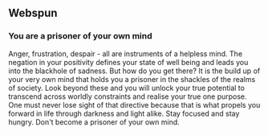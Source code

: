 ## Webspun
### You are a prisoner of your own mind

Anger, frustration, despair - all are instruments of a helpless mind. The negation in your positivity defines your state of well being and leads you into the blackhole of sadness. But how do you get there? It is the build up of your very own mind that holds you a prisoner in the shackles of the realms of society. Look beyond these and you will unlock your true potential to transcend across worldly constraints and realise your true one purpose. One must never lose sight of that directive because that is what propels you forward in life through darkness and light alike. Stay focused and stay hungry. Don't become a prisoner of your own mind. 